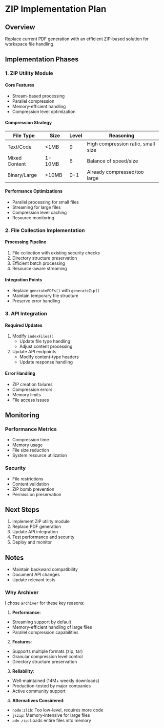 # ZIP Implementation Plan

## Overview

Replace current PDF generation with an efficient ZIP-based solution for workspace file handling.

## Implementation Phases

### 1. ZIP Utility Module

#### Core Features

- Stream-based processing
- Parallel compression
- Memory-efficient handling
- Compression level optimization

#### Compression Strategy

| File Type     | Size   | Level | Reasoning                          |
| ------------- | ------ | ----- | ---------------------------------- |
| Text/Code     | <1MB   | 9     | High compression ratio, small size |
| Mixed Content | 1-10MB | 6     | Balance of speed/size              |
| Binary/Large  | >10MB  | 0-1   | Already compressed/too large       |

#### Performance Optimizations

- Parallel processing for small files
- Streaming for large files
- Compression level caching
- Resource monitoring

### 2. File Collection Implementation

#### Processing Pipeline

1. File collection with existing security checks
2. Directory structure preservation
3. Efficient batch processing
4. Resource-aware streaming

#### Integration Points

- Replace `generatePDFs()` with `generateZip()`
- Maintain temporary file structure
- Preserve error handling

### 3. API Integration

#### Required Updates

1. Modify `indexFiles()`
   - Update file type handling
   - Adjust content processing
2. Update API endpoints
   - Modify content-type headers
   - Update response handling

#### Error Handling

- ZIP creation failures
- Compression errors
- Memory limits
- File access issues

## Monitoring

### Performance Metrics

- Compression time
- Memory usage
- File size reduction
- System resource utilization

### Security

- File restrictions
- Content validation
- ZIP bomb prevention
- Permission preservation

## Next Steps

1. Implement ZIP utility module
2. Replace PDF generation
3. Update API integration
4. Test performance and security
5. Deploy and monitor

## Notes

- Maintain backward compatibility
- Document API changes
- Update relevant tests

### Why Archiver

I chose `archiver` for these key reasons:

1. **Performance**:

- Streaming support by default
- Memory-efficient handling of large files
- Parallel compression capabilities

2. **Features**:

- Supports multiple formats (zip, tar)
- Granular compression level control
- Directory structure preservation

3. **Reliability**:

- Well-maintained (14M+ weekly downloads)
- Production-tested by major companies
- Active community support

4. **Alternatives Considered**:

- `node:zlib`: Too low-level, requires more code
- `jszip`: Memory-intensive for large files
- `adm-zip`: Loads entire files into memory
